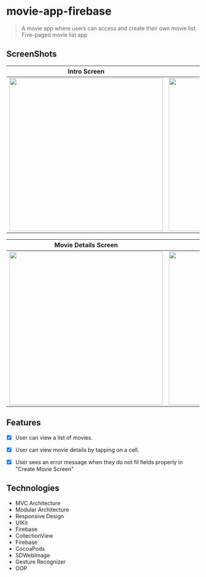 # movie-app-firebase

> A movie app where users can access and create their own movie list.
Five-paged movie list app

## ScreenShots

| Intro Screen | Movie List Screen |Create Movie Screen|
| ------------ |  -----------------|--------------------
<img src ="https://snipboard.io/7sko6C.jpg" widt=200 height=400>|<img src ="https://snipboard.io/v0DlxR.jpg" widt=200 height=400>|<img src ="https://snipboard.io/xmw75y.jpg" widt=200 height=400>

| Movie Details Screen| Edit Movie Screen |
| ------------------- |  -----------------|
<img src ="https://snipboard.io/fTk0Ht.jpg" widt=200 height=400>|<img src ="https://snipboard.io/fj4Wsh.jpg" widt=200 height=400>

## Features
- [x] User can view a list of movies. 
- [x] User can view movie details by tapping on a cell.
- [x] User sees an error message when they do not fil fields properly in "Create Movie Screen"


## Technologies

- MVC Architecture
- Modular Architecture
- Responsive Design
- UIKit
- Firebase
- CollectionView
- Firebase
- CocoaPods
- SDWebImage
- Gesture Recognizer
- OOP
